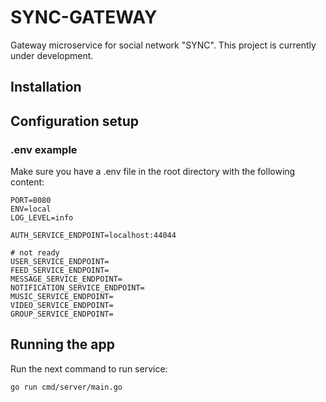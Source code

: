 # SYNC-GATEWAY

Gateway microservice for social network "SYNC". This project is currently under development.

## Installation

## Configuration setup

### .env example

Make sure you have a .env file in the root directory with the following content:

```env
PORT=8080
ENV=local
LOG_LEVEL=info

AUTH_SERVICE_ENDPOINT=localhost:44044

# not ready
USER_SERVICE_ENDPOINT=
FEED_SERVICE_ENDPOINT=
MESSAGE_SERVICE_ENDPOINT=
NOTIFICATION_SERVICE_ENDPOINT=
MUSIC_SERVICE_ENDPOINT=
VIDEO_SERVICE_ENDPOINT=
GROUP_SERVICE_ENDPOINT=
```

## Running the app

Run the next command to run service:

```bash
go run cmd/server/main.go
```
